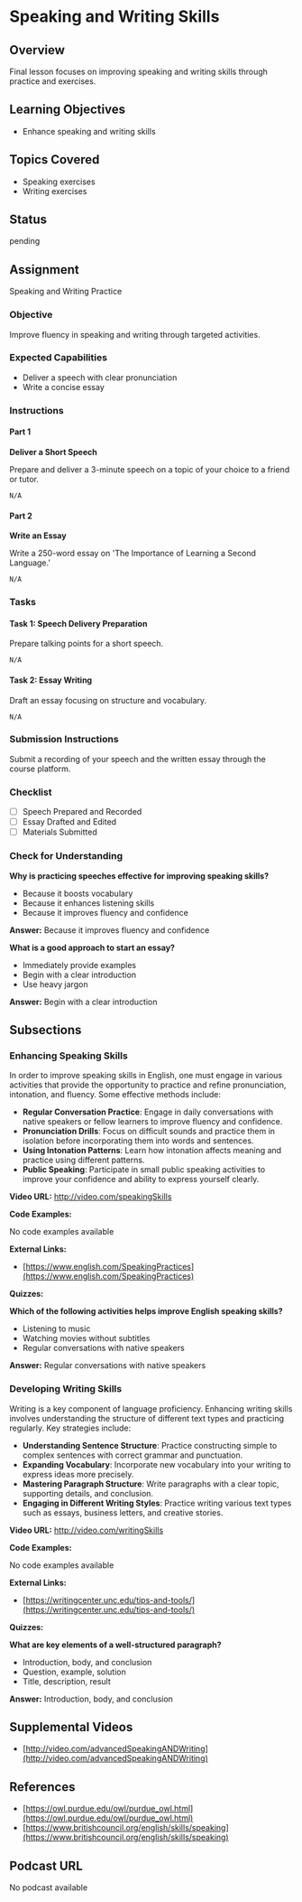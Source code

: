# Speaking and Writing Skills

## Overview

Final lesson focuses on improving speaking and writing skills through practice and exercises.

## Learning Objectives

- Enhance speaking and writing skills

## Topics Covered

- Speaking exercises
- Writing exercises

## Status

pending

## Assignment

Speaking and Writing Practice

### Objective

Improve fluency in speaking and writing through targeted activities.

### Expected Capabilities

- Deliver a speech with clear pronunciation
- Write a concise essay

### Instructions

#### Part 1

**Deliver a Short Speech**

Prepare and deliver a 3-minute speech on a topic of your choice to a friend or tutor.

```
N/A
```

#### Part 2

**Write an Essay**

Write a 250-word essay on 'The Importance of Learning a Second Language.'

```
N/A
```

### Tasks

#### Task 1: Speech Delivery Preparation

Prepare talking points for a short speech.

```
N/A
```

#### Task 2: Essay Writing

Draft an essay focusing on structure and vocabulary.

```
N/A
```

### Submission Instructions

Submit a recording of your speech and the written essay through the course platform.

### Checklist

- [ ] Speech Prepared and Recorded
- [ ] Essay Drafted and Edited
- [ ] Materials Submitted

### Check for Understanding

**Why is practicing speeches effective for improving speaking skills?**

- Because it boosts vocabulary
- Because it enhances listening skills
- Because it improves fluency and confidence

**Answer:** Because it improves fluency and confidence

**What is a good approach to start an essay?**

- Immediately provide examples
- Begin with a clear introduction
- Use heavy jargon

**Answer:** Begin with a clear introduction

## Subsections

### Enhancing Speaking Skills

In order to improve speaking skills in English, one must engage in various activities that provide the opportunity to practice and refine pronunciation, intonation, and fluency. Some effective methods include:
- **Regular Conversation Practice**: Engage in daily conversations with native speakers or fellow learners to improve fluency and confidence.
- **Pronunciation Drills**: Focus on difficult sounds and practice them in isolation before incorporating them into words and sentences.
- **Using Intonation Patterns**: Learn how intonation affects meaning and practice using different patterns.
- **Public Speaking**: Participate in small public speaking activities to improve your confidence and ability to express yourself clearly.

**Video URL:** http://video.com/speakingSkills

**Code Examples:**

No code examples available

**External Links:**

- [https://www.english.com/SpeakingPractices](https://www.english.com/SpeakingPractices)

**Quizzes:**

**Which of the following activities helps improve English speaking skills?**

- Listening to music
- Watching movies without subtitles
- Regular conversations with native speakers

**Answer:** Regular conversations with native speakers

### Developing Writing Skills

Writing is a key component of language proficiency. Enhancing writing skills involves understanding the structure of different text types and practicing regularly. Key strategies include:
- **Understanding Sentence Structure**: Practice constructing simple to complex sentences with correct grammar and punctuation.
- **Expanding Vocabulary**: Incorporate new vocabulary into your writing to express ideas more precisely.
- **Mastering Paragraph Structure**: Write paragraphs with a clear topic, supporting details, and conclusion.
- **Engaging in Different Writing Styles**: Practice writing various text types such as essays, business letters, and creative stories.

**Video URL:** http://video.com/writingSkills

**Code Examples:**

No code examples available

**External Links:**

- [https://writingcenter.unc.edu/tips-and-tools/](https://writingcenter.unc.edu/tips-and-tools/)

**Quizzes:**

**What are key elements of a well-structured paragraph?**

- Introduction, body, and conclusion
- Question, example, solution
- Title, description, result

**Answer:** Introduction, body, and conclusion

## Supplemental Videos

- [http://video.com/advancedSpeakingANDWriting](http://video.com/advancedSpeakingANDWriting)

## References

- [https://owl.purdue.edu/owl/purdue_owl.html](https://owl.purdue.edu/owl/purdue_owl.html)
- [https://www.britishcouncil.org/english/skills/speaking](https://www.britishcouncil.org/english/skills/speaking)

## Podcast URL

No podcast available